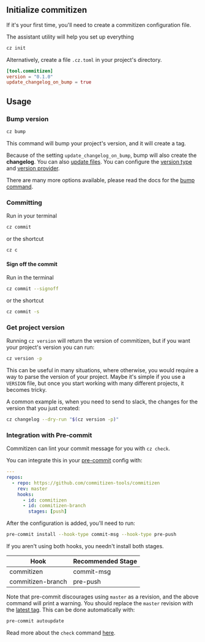 ## Initialize commitizen

If it's your first time, you'll need to create a commitizen configuration file.

The assistant utility will help you set up everything

```sh
cz init
```

Alternatively, create a file `.cz.toml` in your project's directory.

```toml
[tool.commitizen]
version = "0.1.0"
update_changelog_on_bump = true
```

## Usage

### Bump version

```sh
cz bump
```

This command will bump your project's version, and it will create a tag.

Because of the setting `update_changelog_on_bump`, bump will also create the **changelog**.
You can also [update files](./bump.md#version_files).
You can configure the [version type](./bump.md#version-type) and [version provider](./config.md#version-providers).

There are many more options available, please read the docs for the [bump command](./bump.md).

### Committing

Run in your terminal

```bash
cz commit
```

or the shortcut

```bash
cz c
```

#### Sign off the commit

Run in the terminal

```bash
cz commit --signoff
```

or the shortcut

```bash
cz commit -s
```

### Get project version

Running `cz version` will return the version of commitizen, but if you want
your project's version you can run:

```sh
cz version -p
```

This can be useful in many situations, where otherwise, you would require a way
to parse the version of your project. Maybe it's simple if you use a `VERSION` file,
but once you start working with many different projects, it becomes tricky.

A common example is, when you need to send to slack, the changes for the version that you
just created:

```sh
cz changelog --dry-run "$(cz version -p)"
```

### Integration with Pre-commit

Commitizen can lint your commit message for you with `cz check`.

You can integrate this in your [pre-commit](https://pre-commit.com/) config with:

```yaml
---
repos:
  - repo: https://github.com/commitizen-tools/commitizen
    rev: master
    hooks:
      - id: commitizen
      - id: commitizen-branch
        stages: [push]
```

After the configuration is added, you'll need to run:

```sh
pre-commit install --hook-type commit-msg --hook-type pre-push
```

If you aren't using both hooks, you needn't install both stages.

| Hook              | Recommended Stage |
| ----------------- | ----------------- |
| commitizen        | commit-msg        |
| commitizen-branch | pre-push          |

Note that pre-commit discourages using `master` as a revision, and the above command will print a warning. You should replace the `master` revision with the [latest tag](https://github.com/commitizen-tools/commitizen/tags). This can be done automatically with:

```sh
pre-commit autoupdate
```

Read more about the `check` command [here](check.md).